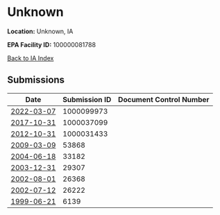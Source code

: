 # Unknown

**Location:** Unknown, IA

**EPA Facility ID:** 100000081788

[Back to IA Index](../../index.md)

## Submissions

| Date | Submission ID | Document Control Number |
|------|--------------|-------------------------|
| [2022-03-07](submissions/1000099973.md) | 1000099973 |  |
| [2017-10-31](submissions/1000037099.md) | 1000037099 |  |
| [2012-10-31](submissions/1000031433.md) | 1000031433 |  |
| [2009-03-09](submissions/53868.md) | 53868 |  |
| [2004-06-18](submissions/33182.md) | 33182 |  |
| [2003-12-31](submissions/29307.md) | 29307 |  |
| [2002-08-01](submissions/26368.md) | 26368 |  |
| [2002-07-12](submissions/26222.md) | 26222 |  |
| [1999-06-21](submissions/6139.md) | 6139 |  |
